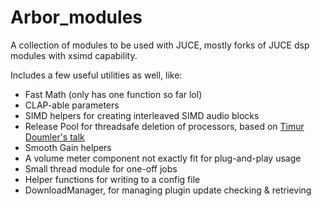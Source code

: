 # Arbor_modules

A collection of modules to be used with JUCE, mostly forks of JUCE dsp modules with xsimd capability.

Includes a few useful utilities as well, like:
 - Fast Math (only has one function so far lol)
 - CLAP-able parameters
 - SIMD helpers for creating interleaved SIMD audio blocks
 - Release Pool for threadsafe deletion of processors, based on [Timur Doumler's talk](https://github.com/CppCon/CppCon2015/blob/master/Presentations/C++%20In%20the%20Audio%20Industry/C++%20In%20the%20Audio%20Industry%20-%20Timur%20Doumler%20-%20CppCon%202015.pdf)
 - Smooth Gain helpers
 - A volume meter component not exactly fit for plug-and-play usage
 - Small thread module for one-off jobs
 - Helper functions for writing to a config file
 - DownloadManager, for managing plugin update checking & retrieving
